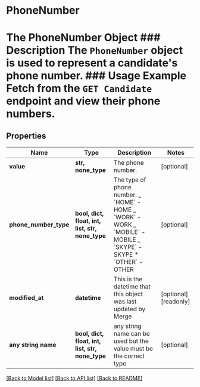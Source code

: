 # PhoneNumber

# The PhoneNumber Object ### Description The `PhoneNumber` object is used to represent a candidate's phone number. ### Usage Example Fetch from the `GET Candidate` endpoint and view their phone numbers.

## Properties

| Name                  | Type                                             | Description                                                                                                                                                          | Notes                 |
| --------------------- | ------------------------------------------------ | -------------------------------------------------------------------------------------------------------------------------------------------------------------------- | --------------------- |
| **value**             | **str, none_type**                               | The phone number.                                                                                                                                                    | [optional]            |
| **phone_number_type** | **bool, dict, float, int, list, str, none_type** | The type of phone number. _ &#x60;HOME&#x60; - HOME _ &#x60;WORK&#x60; - WORK _ &#x60;MOBILE&#x60; - MOBILE _ &#x60;SKYPE&#x60; - SKYPE \* &#x60;OTHER&#x60; - OTHER | [optional]            |
| **modified_at**       | **datetime**                                     | This is the datetime that this object was last updated by Merge                                                                                                      | [optional] [readonly] |
| **any string name**   | **bool, dict, float, int, list, str, none_type** | any string name can be used but the value must be the correct type                                                                                                   | [optional]            |

[[Back to Model list]](../README.md#documentation-for-models) [[Back to API list]](../README.md#documentation-for-api-endpoints) [[Back to README]](../README.md)
